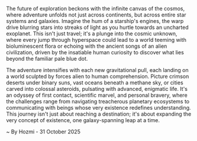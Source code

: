 
The future of exploration beckons with the infinite canvas of the cosmos, where adventure unfolds not just across continents, but across entire star systems and galaxies. Imagine the hum of a starship's engines, the warp drive blurring stars into streaks of light as you hurtle towards an uncharted exoplanet. This isn't just travel; it's a plunge into the cosmic unknown, where every jump through hyperspace could lead to a world teeming with bioluminescent flora or echoing with the ancient songs of an alien civilization, driven by the insatiable human curiosity to discover what lies beyond the familiar pale blue dot.

The adventure intensifies with each new gravitational pull, each landing on a world sculpted by forces alien to human comprehension. Picture crimson deserts under binary suns, vast oceans beneath a methane sky, or cities carved into colossal asteroids, pulsating with advanced, enigmatic life. It's an odyssey of first contact, scientific marvel, and personal bravery, where the challenges range from navigating treacherous planetary ecosystems to communicating with beings whose very existence redefines understanding. This journey isn't just about reaching a destination; it's about expanding the very concept of existence, one galaxy-spanning leap at a time.

~ By Hozmi - 31 October 2025
